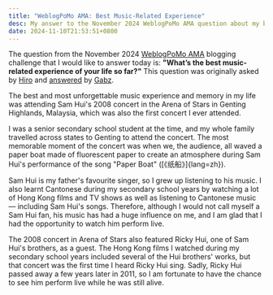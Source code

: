 ```yaml
---
title: "WeblogPoMo AMA: Best Music-Related Experience"
desc: My answer to the November 2024 WeblogPoMo AMA question about my best musical experience.
date: 2024-11-10T21:53:51+0800
---
```


The question from the November 2024 [WeblogPoMo AMA](https://weblogpomo.club/challenges) blogging challenge that I would like to answer today is: **"What’s the best music-related experience of your life so far?"** This question was originally asked by [Hiro](https://www.hiro.report/) and [answered](https://gabz.blog/posts/the-best-music-related-experience) by [Gabz](https://gabz.blog/).

The best and most unforgettable music experience and memory in my life was attending Sam Hui's 2008 concert in the Arena of Stars in Genting Highlands, Malaysia, which was also the first concert I ever attended.

I was a senior secondary school student at the time, and my whole family travelled across states to Genting to attend the concert. The most memorable moment of the concert was when we, the audience, all waved a paper boat made of fluorescent paper to create an atmosphere during Sam Hui's performance of the song "Paper Boat" ([《纸船》]{lang=zh}).

Sam Hui is my father's favourite singer, so I grew up listening to his music. I also learnt Cantonese during my secondary school years by watching a lot of Hong Kong films and TV shows as well as listening to Cantonese music — including Sam Hui's songs. Therefore, although I would not call myself a Sam Hui fan, his music has had a huge influence on me, and I am glad that I had the opportunity to watch him perform live.

The 2008 concert in Arena of Stars also featured Ricky Hui, one of Sam Hui's brothers, as a guest. The Hong Kong films I watched during my secondary school years included several of the Hui brothers' works, but that concert was the first time I heard Ricky Hui sing. Sadly, Ricky Hui passed away a few years later in 2011, so I am fortunate to have the chance to see him perform live while he was still alive.